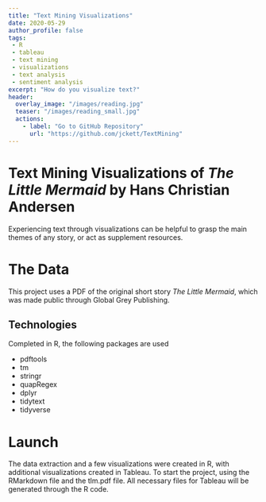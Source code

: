 ```yaml
---
title: "Text Mining Visualizations"
date: 2020-05-29
author_profile: false
tags: 
 - R
 - tableau
 - text mining
 - visualizations
 - text analysis
 - sentiment analysis
excerpt: "How do you visualize text?"
header:
  overlay_image: "/images/reading.jpg"
  teaser: "/images/reading_small.jpg"
  actions:
    - label: "Go to GitHub Repository"
      url: "https://github.com/jckett/TextMining"
---
```


# Text Mining Visualizations of *The Little Mermaid* by Hans Christian Andersen

Experiencing text through visualizations can be helpful to grasp the main themes of any story, or act as supplement resources. 

# The Data

This project uses a PDF of the original short story *The Little Mermaid*, which was made public through Global Grey Publishing. 

## Technologies

Completed in R, the following packages are used
 - pdftools
 - tm
 - stringr
 - quapRegex
 - dplyr
 - tidytext
 - tidyverse
 
# Launch

The data extraction and a few visualizations were created in R, with additional visualizations created in Tableau. To start the project, using the RMarkdown file and the tlm.pdf file. All necessary files for Tableau will be generated through the R code.  

